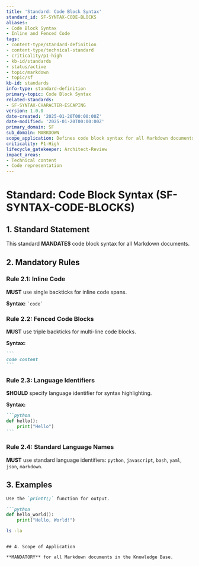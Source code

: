 ```yaml
---
title: 'Standard: Code Block Syntax'
standard_id: SF-SYNTAX-CODE-BLOCKS
aliases:
- Code Block Syntax
- Inline and Fenced Code
tags:
- content-type/standard-definition
- content-type/technical-standard
- criticality/p1-high
- kb-id/standards
- status/active
- topic/markdown
- topic/sf
kb-id: standards
info-type: standard-definition
primary-topic: Code Block Syntax
related-standards:
- SF-SYNTAX-CHARACTER-ESCAPING
version: 1.0.0
date-created: '2025-01-20T00:00:00Z'
date-modified: '2025-01-20T00:00:00Z'
primary_domain: SF
sub_domain: MARKDOWN
scope_application: Defines code block syntax for all Markdown documents.
criticality: P1-High
lifecycle_gatekeeper: Architect-Review
impact_areas:
- Technical content
- Code representation
---
```

# Standard: Code Block Syntax (SF-SYNTAX-CODE-BLOCKS)

## 1. Standard Statement

This standard **MANDATES** code block syntax for all Markdown documents.

## 2. Mandatory Rules

### Rule 2.1: Inline Code
**MUST** use single backticks for inline code spans.

**Syntax:** `` `code` ``

### Rule 2.2: Fenced Code Blocks
**MUST** use triple backticks for multi-line code blocks.

**Syntax:** 
````markdown
```
code content
```
````

### Rule 2.3: Language Identifiers
**SHOULD** specify language identifier for syntax highlighting.

**Syntax:**
````markdown
```python
def hello():
    print("Hello")
```
````

### Rule 2.4: Standard Language Names
**MUST** use standard language identifiers: `python`, `javascript`, `bash`, `yaml`, `json`, `markdown`.

## 3. Examples

```markdown
Use the `printf()` function for output.

```python
def hello_world():
    print("Hello, World!")
```

```bash
ls -la
```
````

## 4. Scope of Application

**MANDATORY** for all Markdown documents in the Knowledge Base. 